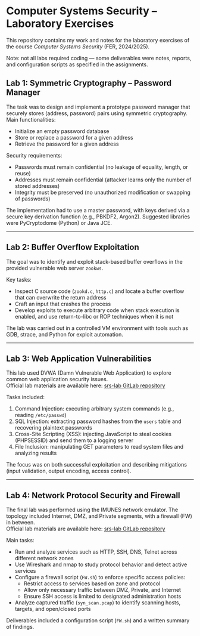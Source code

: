 # Computer Systems Security – Laboratory Exercises

This repository contains my work and notes for the laboratory exercises of the course *Computer Systems Security* (FER, 2024/2025).

Note: not all labs required coding — some deliverables were notes, reports, and configuration scripts as specified in the assignments.

## Lab 1: Symmetric Cryptography – Password Manager
The task was to design and implement a prototype password manager that securely stores (address, password) pairs using symmetric cryptography.  
Main functionalities:
- Initialize an empty password database
- Store or replace a password for a given address
- Retrieve the password for a given address

Security requirements:
- Passwords must remain confidential (no leakage of equality, length, or reuse)
- Addresses must remain confidential (attacker learns only the number of stored addresses)
- Integrity must be preserved (no unauthorized modification or swapping of passwords)

The implementation had to use a master password, with keys derived via a secure key derivation function (e.g., PBKDF2, Argon2). Suggested libraries were PyCryptodome (Python) or Java JCE.

---

## Lab 2: Buffer Overflow Exploitation
The goal was to identify and exploit stack-based buffer overflows in the provided vulnerable web server `zookws`.

Key tasks:
- Inspect C source code (`zookd.c`, `http.c`) and locate a buffer overflow that can overwrite the return address
- Craft an input that crashes the process
- Develop exploits to execute arbitrary code when stack execution is enabled, and use return-to-libc or ROP techniques when it is not

The lab was carried out in a controlled VM environment with tools such as GDB, strace, and Python for exploit automation.

---

## Lab 3: Web Application Vulnerabilities
This lab used DVWA (Damn Vulnerable Web Application) to explore common web application security issues.  
Official lab materials are available here: [srs-lab GitLab repository](https://gitlab.tel.fer.hr/srs/srs-lab)

Tasks included:
1. Command Injection: executing arbitrary system commands (e.g., reading `/etc/passwd`)
2. SQL Injection: extracting password hashes from the `users` table and recovering plaintext passwords
3. Cross-Site Scripting (XSS): injecting JavaScript to steal cookies (PHPSESSID) and send them to a logging server
4. File Inclusion: manipulating GET parameters to read system files and analyzing results

The focus was on both successful exploitation and describing mitigations (input validation, output encoding, access control).

---

## Lab 4: Network Protocol Security and Firewall
The final lab was performed using the IMUNES network emulator. The topology included Internet, DMZ, and Private segments, with a firewall (FW) in between.  
Official lab materials are available here: [srs-lab GitLab repository](https://gitlab.tel.fer.hr/srs/srs-lab)

Main tasks:
- Run and analyze services such as HTTP, SSH, DNS, Telnet across different network zones
- Use Wireshark and nmap to study protocol behavior and detect active services
- Configure a firewall script (`FW.sh`) to enforce specific access policies:
  - Restrict access to services based on zone and protocol
  - Allow only necessary traffic between DMZ, Private, and Internet
  - Ensure SSH access is limited to designated administration hosts
- Analyze captured traffic (`syn_scan.pcap`) to identify scanning hosts, targets, and open/closed ports

Deliverables included a configuration script (`FW.sh`) and a written summary of findings.

